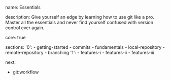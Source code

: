 name: Essentials

description: Give yourself an edge by learning how to use git like a pro. Master all the essentials and never find yourself confused with version control ever again.

core: true 

sections:
  '0':
    - getting-started
    - commits
    - fundamentals
    - local-repository
    - remote-repository
    - branching
  '1':
    - features-i
    - features-ii
    - features-iii

next:
  - git:workflow
